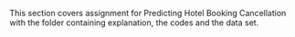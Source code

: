 This section covers assignment for Predicting Hotel Booking Cancellation with the folder containing explanation, the codes and the data set.
